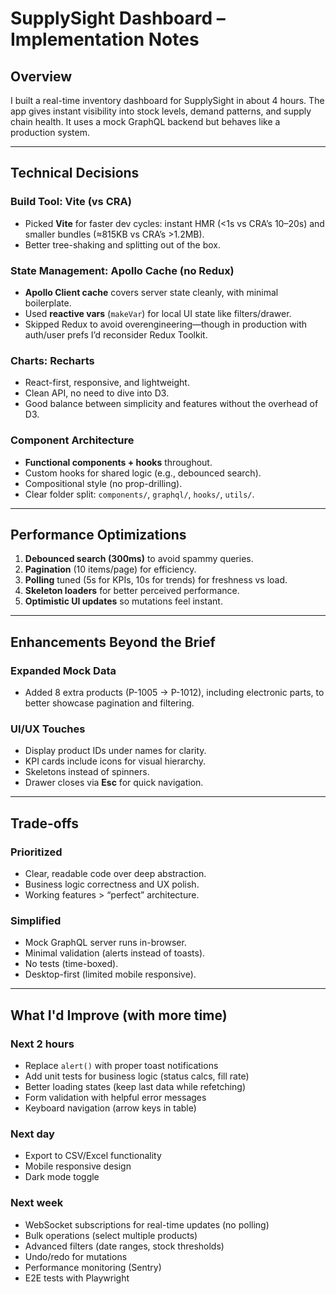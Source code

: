# SupplySight Dashboard – Implementation Notes

## Overview
I built a real-time inventory dashboard for SupplySight in about 4 hours. The app gives instant visibility into stock levels, demand patterns, and supply chain health. It uses a mock GraphQL backend but behaves like a production system.

---

## Technical Decisions

### Build Tool: Vite (vs CRA)
- Picked **Vite** for faster dev cycles: instant HMR (<1s vs CRA’s 10–20s) and smaller bundles (≈815KB vs CRA’s >1.2MB).
- Better tree-shaking and splitting out of the box.

### State Management: Apollo Cache (no Redux)
- **Apollo Client cache** covers server state cleanly, with minimal boilerplate.
- Used **reactive vars** (`makeVar`) for local UI state like filters/drawer.
- Skipped Redux to avoid overengineering—though in production with auth/user prefs I’d reconsider Redux Toolkit.

### Charts: Recharts
- React-first, responsive, and lightweight.
- Clean API, no need to dive into D3.
- Good balance between simplicity and features without the overhead of D3.

### Component Architecture
- **Functional components + hooks** throughout.
- Custom hooks for shared logic (e.g., debounced search).
- Compositional style (no prop-drilling).
- Clear folder split: `components/`, `graphql/`, `hooks/`, `utils/`.

---

## Performance Optimizations
1. **Debounced search (300ms)** to avoid spammy queries.  
2. **Pagination** (10 items/page) for efficiency.  
3. **Polling** tuned (5s for KPIs, 10s for trends) for freshness vs load.  
4. **Skeleton loaders** for better perceived performance.  
5. **Optimistic UI updates** so mutations feel instant.  

---

## Enhancements Beyond the Brief

### Expanded Mock Data
- Added 8 extra products (P-1005 → P-1012), including electronic parts, to better showcase pagination and filtering.

### UI/UX Touches
- Display product IDs under names for clarity.  
- KPI cards include icons for visual hierarchy.  
- Skeletons instead of spinners.  
- Drawer closes via **Esc** for quick navigation.  

---

## Trade-offs

### Prioritized
- Clear, readable code over deep abstraction.  
- Business logic correctness and UX polish.  
- Working features > “perfect” architecture.  

### Simplified
- Mock GraphQL server runs in-browser.  
- Minimal validation (alerts instead of toasts).  
- No tests (time-boxed).  
- Desktop-first (limited mobile responsive).

---

## What I'd Improve (with more time)

### Next 2 hours
- Replace `alert()` with proper toast notifications
- Add unit tests for business logic (status calcs, fill rate)
- Better loading states (keep last data while refetching)
- Form validation with helpful error messages
- Keyboard navigation (arrow keys in table)

### Next day
- Export to CSV/Excel functionality  
- Mobile responsive design
- Dark mode toggle

### Next week
- WebSocket subscriptions for real-time updates (no polling)
- Bulk operations (select multiple products)
- Advanced filters (date ranges, stock thresholds)
- Undo/redo for mutations
- Performance monitoring (Sentry)
- E2E tests with Playwright
